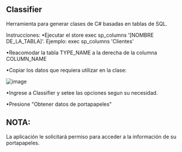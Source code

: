 ## Classifier

Herramienta para generar clases de C# basadas en tablas de SQL.

Instrucciones:
•Ejecutar el store exec sp_columns '[NOMBRE DE_LA_TABLA]'. Ejemplo: exec sp_columns 'Clientes'

•Reacomodar la tabla TYPE_NAME a la derecha de la columna COLUMN_NAME

•Copiar los datos que requiera utilizar en la clase:


![image](https://github.com/gusgeet/classifier/assets/88063887/29ba9df7-2546-411f-9e82-6ba5aae54760)


•Ingrese a Classifier y setee las opciones segun su necesidad.


•Presione "Obtener datos de portapapeles"

## NOTA: 
La aplicación le solicitará permiso para acceder a la información de su portapapeles.


